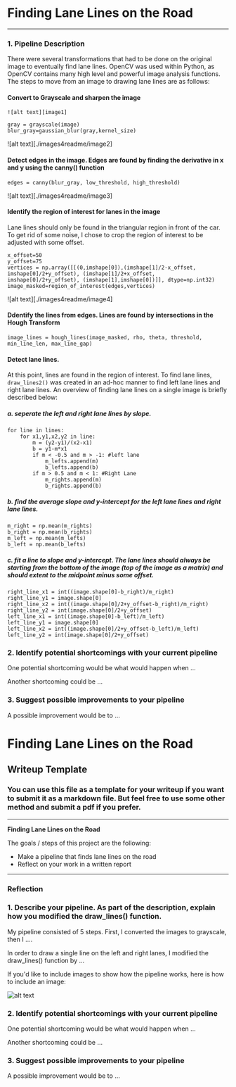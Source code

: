 # **Finding Lane Lines on the Road** 

[//]: # (Image References)

[gray]: ./images4readme/gray.jpg "Grayscale"
[edges]: ./images4readme/edges.jpg "Edges"
[masked]: ./images4readme/masked.jpg "Masked"
[lines]: ./images4readme/lines.jpg "Lines"
[lanes]: ./images4readme/lanes.jpg "Lanes"
---
### 1. Pipeline Description
There were  several transformations that had to be done on the original image to eventually find lane lines. OpenCV was used within Python, as OpenCV contains many high level and powerful image analysis functions. 
The steps to move from an image to drawing lane lines are as follows:
#### Convert to Grayscale and sharpen the image
```
![alt text][image1]

gray = grayscale(image)
blur_gray=gaussian_blur(gray,kernel_size)
```
![alt text][./images4readme/image2]
#### Detect edges in the image. Edges are found by finding the derivative in x and y using the canny() function
```
edges = canny(blur_gray, low_threshold, high_threshold)
```
![alt text][./images4readme/image3]
#### Identify the region of interest for lanes in the image
Lane lines should only be found in the triangular region in front of the car. To get rid of some noise, I chose to crop the region of interest to be adjusted with some offset.
```
x_offset=50
y_offset=75
vertices = np.array([[(0,imshape[0]),(imshape[1]/2-x_offset, imshape[0]/2+y_offset), (imshape[1]/2+x_offset, imshape[0]/2+y_offset), (imshape[1],imshape[0])]], dtype=np.int32)
image_masked=region_of_interest(edges,vertices)
```
![alt text][./images4readme/image4]
#### Ddentify the lines from edges. Lines are found by intersections in the Hough Transform
```
image_lines = hough_lines(image_masked, rho, theta, threshold, min_line_len, max_line_gap)
```

#### Detect lane lines.
At this point, lines are found in the region of interest. To find lane lines, `draw_lines2()` was created in an ad-hoc manner to find left lane lines and right lane lines. 
An overview of finding lane lines on a single image is briefly described below:
##### a. seperate the left and right lane lines by slope.
```
for line in lines:
    for x1,y1,x2,y2 in line:
        m = (y2-y1)/(x2-x1)
        b = y1-m*x1      
        if m < -0.5 and m > -1: #left lane
            m_lefts.append(m)
            b_lefts.append(b)
        if m > 0.5 and m < 1: #Right Lane
            m_rights.append(m)
            b_rights.append(b)
```
##### b. find the average slope and y-intercept for the left lane lines and right lane lines.
```
m_right = np.mean(m_rights)
b_right = np.mean(b_rights)
m_left = np.mean(m_lefts)
b_left = np.mean(b_lefts)
```
##### c. fit a line to slope and y-intercept. The lane lines should always be starting from the bottom of the image (top of the image as a matrix) and should extent to the midpoint minus some offset.
```
right_line_x1 = int((image.shape[0]-b_right)/m_right)
right_line_y1 = image.shape[0]
right_line_x2 = int((image.shape[0]/2+y_offset-b_right)/m_right)
right_line_y2 = int(image.shape[0]/2+y_offset)
left_line_x1 = int((image.shape[0]-b_left)/m_left)
left_line_y1 = image.shape[0]
left_line_x2 = int((image.shape[0]/2+y_offset-b_left)/m_left)
left_line_y2 = int(image.shape[0]/2+y_offset)
```


### 2. Identify potential shortcomings with your current pipeline


One potential shortcoming would be what would happen when ... 

Another shortcoming could be ...


### 3. Suggest possible improvements to your pipeline

A possible improvement would be to ...
# **Finding Lane Lines on the Road** 

## Writeup Template

### You can use this file as a template for your writeup if you want to submit it as a markdown file. But feel free to use some other method and submit a pdf if you prefer.

---

**Finding Lane Lines on the Road**

The goals / steps of this project are the following:
* Make a pipeline that finds lane lines on the road
* Reflect on your work in a written report


[//]: # (Image References)

[image1]: ./examples/grayscale.jpg "Grayscale"

---

### Reflection

### 1. Describe your pipeline. As part of the description, explain how you modified the draw_lines() function.

My pipeline consisted of 5 steps. First, I converted the images to grayscale, then I .... 

In order to draw a single line on the left and right lanes, I modified the draw_lines() function by ...

If you'd like to include images to show how the pipeline works, here is how to include an image: 

![alt text][image1]


### 2. Identify potential shortcomings with your current pipeline


One potential shortcoming would be what would happen when ... 

Another shortcoming could be ...


### 3. Suggest possible improvements to your pipeline

A possible improvement would be to ...
